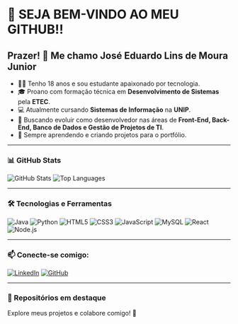 # 👋 SEJA BEM-VINDO AO MEU GITHUB!!

## Prazer! 👋 Me chamo José Eduardo Lins de Moura Junior

- 👨‍🎓 Tenho 18 anos e sou estudante apaixonado por tecnologia.
- 🎓 Proano com formação técnica em **Desenvolvimento de Sistemas** pela **ETEC**.
- 💻 Atualmente cursando **Sistemas de Informação** na **UNIP**.
- 🚀 Buscando evoluir como desenvolvedor nas áreas de **Front-End, Back-End, Banco de Dados e Gestão de Projetos de TI**.
- 🌱 Sempre aprendendo e criando projetos para o portfólio.

---

### 📊 GitHub Stats

![GitHub Stats](https://github-readme-stats.vercel.app/api?username=Joseeduardo77&show_icons=true&theme=tokyonight)
![Top Languages](https://github-readme-stats.vercel.app/api/top-langs/?username=Joseeduardo77&layout=compact&theme=tokyonight)

---

### 🛠️ Tecnologias e Ferramentas

![Java](https://img.shields.io/badge/Java-ED8B00?style=for-the-badge&logo=java&logoColor=white)
![Python](https://img.shields.io/badge/Python-3776AB?style=for-the-badge&logo=python&logoColor=white)
![HTML5](https://img.shields.io/badge/HTML5-E34F26?style=for-the-badge&logo=html5&logoColor=white)
![CSS3](https://img.shields.io/badge/CSS3-1572B6?style=for-the-badge&logo=css3&logoColor=white)
![JavaScript](https://img.shields.io/badge/JavaScript-F7DF1E?style=for-the-badge&logo=javascript&logoColor=black)
![MySQL](https://img.shields.io/badge/MySQL-00000F?style=for-the-badge&logo=mysql&logoColor=white)
![React](https://img.shields.io/badge/React-20232A?style=for-the-badge&logo=react&logoColor=61DAFB)
![Node.js](https://img.shields.io/badge/Node.js-339933?style=for-the-badge&logo=nodedotjs&logoColor=white)

---

### 📫 Conecte-se comigo:

[![LinkedIn](https://img.shields.io/badge/-LinkedIn-0A66C2?style=for-the-badge&logo=linkedin&logoColor=white)](https://www.linkedin.com/in/jos%C3%A9-eduardo-lins-a13541189/)
[![GitHub](https://img.shields.io/badge/-GitHub-181717?style=for-the-badge&logo=github&logoColor=white)](https://github.com/Joseeduardo77)

---

### 🌟 Repositórios em destaque

Explore meus projetos e colabore comigo! 🚀



